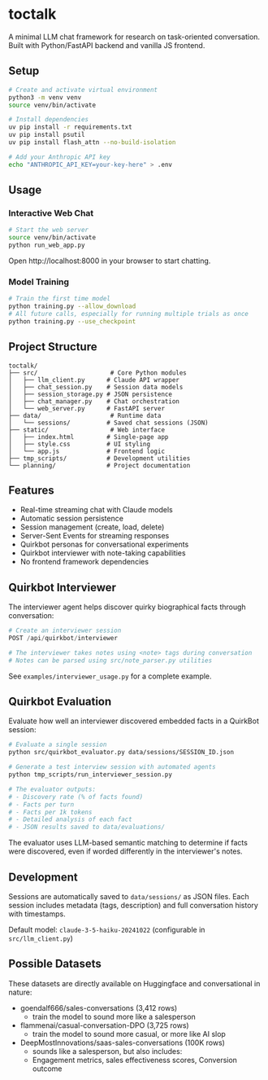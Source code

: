 # toctalk

A minimal LLM chat framework for research on task-oriented conversation. Built with Python/FastAPI backend and vanilla JS frontend.

## Setup

```bash
# Create and activate virtual environment
python3 -m venv venv
source venv/bin/activate

# Install dependencies
uv pip install -r requirements.txt
uv pip install psutil
uv pip install flash_attn --no-build-isolation

# Add your Anthropic API key
echo "ANTHROPIC_API_KEY=your-key-here" > .env
```

## Usage

### Interactive Web Chat

```bash
# Start the web server
source venv/bin/activate
python run_web_app.py
```
Open http://localhost:8000 in your browser to start chatting.

### Model Training

```bash
# Train the first time model
python training.py --allow_download
# All future calls, especially for running multiple trials as once
python training.py --use_checkpoint
```

## Project Structure

```
toctalk/
├── src/                    # Core Python modules
│   ├── llm_client.py      # Claude API wrapper
│   ├── chat_session.py    # Session data models
│   ├── session_storage.py # JSON persistence
│   ├── chat_manager.py    # Chat orchestration
│   └── web_server.py      # FastAPI server
├── data/                   # Runtime data
│   └── sessions/          # Saved chat sessions (JSON)
├── static/                 # Web interface
│   ├── index.html         # Single-page app
│   ├── style.css          # UI styling
│   └── app.js             # Frontend logic
├── tmp_scripts/           # Development utilities
└── planning/              # Project documentation
```

## Features

- Real-time streaming chat with Claude models
- Automatic session persistence
- Session management (create, load, delete)
- Server-Sent Events for streaming responses
- Quirkbot personas for conversational experiments
- Quirkbot interviewer with note-taking capabilities
- No frontend framework dependencies

## Quirkbot Interviewer

The interviewer agent helps discover quirky biographical facts through conversation:

```python
# Create an interviewer session
POST /api/quirkbot/interviewer

# The interviewer takes notes using <note> tags during conversation
# Notes can be parsed using src/note_parser.py utilities
```

See `examples/interviewer_usage.py` for a complete example.

## Quirkbot Evaluation

Evaluate how well an interviewer discovered embedded facts in a QuirkBot session:

```bash
# Evaluate a single session
python src/quirkbot_evaluator.py data/sessions/SESSION_ID.json

# Generate a test interview session with automated agents
python tmp_scripts/run_interviewer_session.py

# The evaluator outputs:
# - Discovery rate (% of facts found)
# - Facts per turn
# - Facts per 1k tokens
# - Detailed analysis of each fact
# - JSON results saved to data/evaluations/
```

The evaluator uses LLM-based semantic matching to determine if facts were discovered, even if worded differently in the interviewer's notes.

## Development

Sessions are automatically saved to `data/sessions/` as JSON files. Each session includes metadata (tags, description) and full conversation history with timestamps.

Default model: `claude-3-5-haiku-20241022` (configurable in `src/llm_client.py`)

## Possible Datasets

These datasets are directly available on Huggingface and conversational in nature:
 - goendalf666/sales-conversations (3,412 rows)
     - train the model to sound more like a salesperson
 - flammenai/casual-conversation-DPO (3,725 rows)
     - train the model to sound more casual, or more like AI slop
 - DeepMostInnovations/saas-sales-conversations (100K rows)
     - sounds like a salesperson, but also includes:
     - Engagement metrics, sales effectiveness scores, Conversion outcome
 
